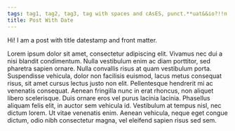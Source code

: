 ```yaml
---
tags: tag1, tag2, tag3, tag with spaces and cAsES, punct.**uat&&io?!!n
title: Post With Date
---
```


Hi! I am a post with title datestamp and front matter.

Lorem ipsum dolor sit amet, consectetur adipiscing elit. Vivamus nec dui a nisi blandit condimentum. Nulla vestibulum enim ac diam porttitor, sed pharetra sapien ornare. Nulla convallis risus at quam vestibulum porta. Suspendisse vehicula, dolor non facilisis euismod, lacus metus consequat risus, sit amet cursus lectus justo non elit. Pellentesque hendrerit mi ac venenatis consequat. Aenean fringilla nunc in erat rhoncus, non aliquet libero scelerisque. Duis ornare eros vel purus lacinia lacinia. Phasellus aliquam felis elit, in auctor sem vehicula id. Vestibulum at tempus nisl, nec dictum lorem. Ut vitae venenatis enim. Aenean vehicula, neque eget congue dictum, odio nibh consectetur magna, vel eleifend sapien risus sed sem.
